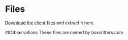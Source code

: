 # Files
[Download the client files](http://www.mediafire.com/file/35lof38dwi70srx/client.zip/file "Download the client files") and extract it here.

##Observations
These files are owned by boxcritters.com